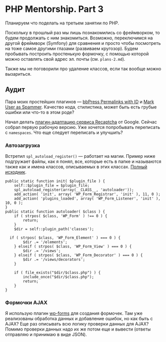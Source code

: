 # PHP Mentorship. Part 3

Планируем что поделать на третьем занятии по PHP.

Поскольку в прошлый раз мы лишь познакомились со фреймворком, то будем продолжать с ним знакомиться. Возможно, переключимся на другой фреймворк (Symfony) для сравнения и просто чтобы посмотреть на тоже самое другими глазами (развиваем кругозор). Будем пробывать построить простенькую формочку, с помощью которой можно оставлять свой адрес эл. почты (см. `plans-2.md`).

Также мы не поговорили про удаление классов, если так вообще можно вызариться.

## Аудит

Пара моих простейших плагинов — [bbPress Permalinks with ID](https://github.com/korobochkin/bbpress-permalinks-with-id/blob/master/plugin/plugin.php) и [Mark User as Spammer](https://github.com/korobochkin/mark-user-as-spammer/blob/master/plugin/plugin.php). Качество кода, стилистика, может быть есть грубые ошибки или что-то в этом роде?

Начал делать [плагин-адаптацию сервиса Recaptcha](https://github.com/korobochkin/reCAPTCHA-Lightweight-Adaptation/tree/master/plugin) от Google. Сейчас собрал первую рабочую версию. Уже хочется попробывать переписать с `namespaces`. Что еще следует переписать и улучшить?

### Автозагрузка

Встретил `spl_autoload_register()` — работает на магии. Пример ниже подгружает файлы, как я понял, все, которые есть в папке и называются также как и имена классов, описываемых в этих классах. [Полный исходник](https://github.com/jbrinley/wp-forms/blob/master/classes/WP_Form_Plugin.php#L45).

```
public static function init( $plugin_file ) {
	self::$plugin_file = $plugin_file;
	spl_autoload_register(array(__CLASS__, 'autoloader'));
	add_action( 'init', array( 'WP_Form_Registrar', 'init' ), 11, 0 );
	add_action( 'plugins_loaded', array( 'WP_Form_Listener', 'init' ), 10, 0 );
}
public static function autoloader( $class ) {
	if ( strpos( $class, 'WP_Form' ) !== 0 ) {
		return;
	}
	$dir = self::plugin_path('classes');

  if ( strpos( $class, 'WP_Form_Element' ) === 0 ) {
		$dir .= '/elements';
	} elseif ( strpos( $class, 'WP_Form_View' ) === 0 ) {
		$dir .= '/views';
	} elseif ( strpos( $class, 'WP_Form_Decorator' ) === 0 ) {
		$dir .= '/views/decorators';
	}

	if ( file_exists("$dir/$class.php") ) {
		include_once("$dir/$class.php");
		return;
	}
}
```

### Формочки AJAX

Я использую плагин [wp-forms](https://github.com/jbrinley/wp-forms) для создания формочек. Там уже реализованы обработка данных и добавление ошибок, но как быть с AJAX? Еще раз описывать всю логику проверки данных для AJAX? Помимо проверки данных надо их же потом еще и вывести (ответы отправляю и принимаю в виде JSON).
